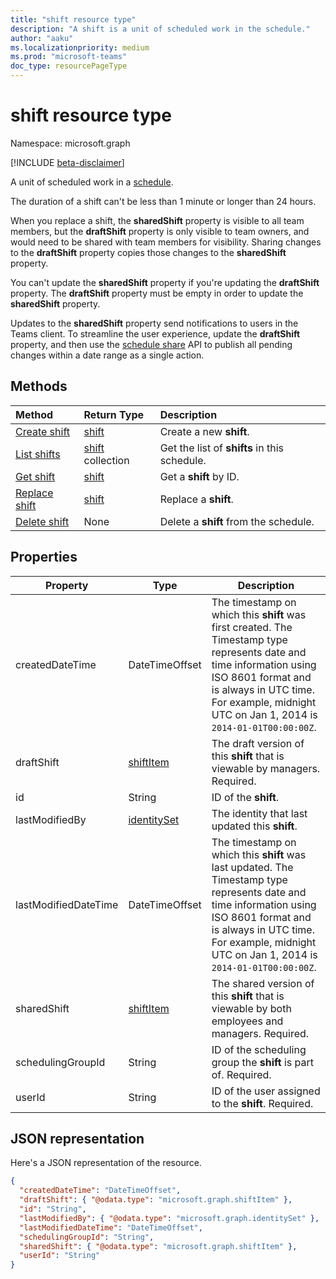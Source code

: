 ```yaml
---
title: "shift resource type"
description: "A shift is a unit of scheduled work in the schedule."
author: "aaku"
ms.localizationpriority: medium
ms.prod: "microsoft-teams"
doc_type: resourcePageType
---
```


# shift resource type

Namespace: microsoft.graph

[!INCLUDE [beta-disclaimer](../../includes/beta-disclaimer.md)]

A unit of scheduled work in a [schedule](schedule.md).

The duration of a shift can't be less than 1 minute or longer than 24 hours.

When you replace a shift, the **sharedShift** property is visible to all team members, but the **draftShift** property is only visible to team owners, and would need to be shared with team members for visibility. Sharing changes to the **draftShift** property copies those changes to the **sharedShift** property.

You can't update the **sharedShift** property if you're updating the **draftShift** property. The **draftShift** property must be empty in order to update the **sharedShift** property.

Updates to the **sharedShift** property send notifications to users in the Teams client. To streamline the user experience, update the **draftShift** property, and then use the [schedule share](/graph/api/schedule-share) API to publish all pending changes within a date range as a single action.

## Methods

| Method                                         | Return Type                  | Description                                |
| :--------------------------------------------- | :--------------------------- | :----------------------------------------- |
| [Create shift](../api/schedule-post-shifts.md) | [shift](shift.md)            | Create a new **shift**.                      |
| [List shifts](../api/schedule-list-shifts.md)  | [shift](shift.md) collection | Get the list of **shifts** in this schedule. |
| [Get shift](../api/shift-get.md)               | [shift](shift.md)            | Get a **shift** by ID.                       |
| [Replace shift](../api/shift-put.md)           | [shift](shift.md)            | Replace a **shift**.                         |
| [Delete shift](../api/shift-delete.md)         | None                         | Delete a **shift** from the schedule.        |

## Properties

| Property             | Type                          | Description                                                                                                                                                                                                                         |
| -------------------- | ----------------------------- | ----------------------------------------------------------------------------------------------------------------------------------------------------------------------------------------------------------------------------------- |
| createdDateTime      | DateTimeOffset              | The timestamp on which this **shift** was first created. The Timestamp type represents date and time information using ISO 8601 format and is always in UTC time. For example, midnight UTC on Jan 1, 2014 is `2014-01-01T00:00:00Z`. |
| draftShift           | [shiftItem](shiftitem.md)     | The draft version of this **shift** that is viewable by managers. Required.                                                                                                                                                           |
| id                   | String                      | ID of the **shift**.                                                                                                                                                                                                                  |
| lastModifiedBy       | [identitySet](identityset.md) | The identity that last updated this **shift**.                                                                                                                                                                                        |
| lastModifiedDateTime | DateTimeOffset              | The timestamp on which this **shift** was last updated. The Timestamp type represents date and time information using ISO 8601 format and is always in UTC time. For example, midnight UTC on Jan 1, 2014 is `2014-01-01T00:00:00Z`.  |
| sharedShift          | [shiftItem](shiftitem.md)     | The shared version of this **shift** that is viewable by both employees and managers. Required.                                                                                                                                       |
| schedulingGroupId    | String                      | ID of the scheduling group the **shift** is part of. Required.                                                                                                                                                                        |
| userId               | String                      | ID of the user assigned to the **shift**. Required.                                                                                                                                                                                   |

## JSON representation

Here's a JSON representation of the resource.

<!-- {
  "blockType": "resource",
  "keyProperty": "id",
  "@odata.type": "microsoft.graph.shift"
}-->

```json
{
  "createdDateTime": "DateTimeOffset",
  "draftShift": { "@odata.type": "microsoft.graph.shiftItem" },
  "id": "String",
  "lastModifiedBy": { "@odata.type": "microsoft.graph.identitySet" },
  "lastModifiedDateTime": "DateTimeOffset",
  "schedulingGroupId": "String",
  "sharedShift": { "@odata.type": "microsoft.graph.shiftItem" },
  "userId": "String"
}
```

<!-- uuid: 8fcb5dbc-d5aa-4681-8e31-b001d5168d79
2015-10-25 14:57:30 UTC -->

<!--
{
  "type": "#page.annotation",
  "description": "shift resource",
  "keywords": "",
  "section": "documentation",
  "tocPath": "",
  "suppressions": []
}
-->
